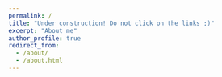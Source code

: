 ```yaml
---
permalink: /
title: "Under construction! Do not click on the links ;)"
excerpt: "About me"
author_profile: true
redirect_from: 
  - /about/
  - /about.html
---
```



